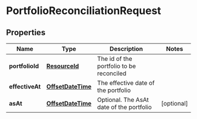 
# PortfolioReconciliationRequest

## Properties
Name | Type | Description | Notes
------------ | ------------- | ------------- | -------------
**portfolioId** | [**ResourceId**](ResourceId.md) | The id of the portfolio to be reconciled | 
**effectiveAt** | [**OffsetDateTime**](OffsetDateTime.md) | The effective date of the portfolio | 
**asAt** | [**OffsetDateTime**](OffsetDateTime.md) | Optional. The AsAt date of the portfolio |  [optional]



